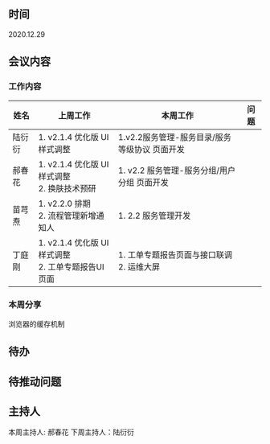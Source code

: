 ## 时间

2020.12.29

## 会议内容

### 工作内容

| 姓名   | 上周工作                                               | 本周工作                                       | 问题 |
| ------ | ------------------------------------------------------ | ---------------------------------------------- | ---- |
| 陆衍衍 | 1. v2.1.4 优化版 UI样式调整                            | 1.v2.2服务管理-服务目录/服务等级协议 页面开发  |      |
| 郝春花 | 1. v2.1.4 优化版 UI样式调整 <br> 2. 换肤技术预研       | 1. v2.2 服务管理-服务分组/用户分组 页面开发    |
| 苗芎焘 | 1. v2.2.0 排期 <br> 2. 流程管理新增通知人              | 1. 2.2 服务管理开发                            |
| 丁庭刚 | 1. v2.1.4 优化版 UI样式调整 <br> 2. 工单专题报告UI页面 | 1. 工单专题报告页面与接口联调 <br> 2. 运维大屏 |      |

### 本周分享

浏览器的缓存机制

## 待办

## 待推动问题

## 主持人

本周主持人: 郝春花
下周主持人：陆衍衍
